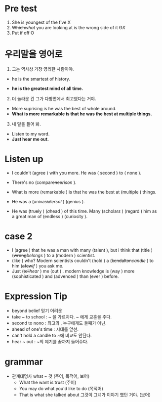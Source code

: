 # Pre test
1. She is youngest of the five X
2. ~~Which~~*what* you are looking at is the wrong side of it ~~O~~*X*
3. Put if off O

# 우리말을 영어로 
1. 그는 역사상 가장 영리한 사람이야.
- he is the smartest of history.
* **he is the greatest mind of all time.**
2. 더 놀라운 건 그가 다방면에서 최고였다는 거야.
- More suprising is he was the best of whole around.
- **What is more remarkable is that he was the best at multiple things.**
3. 내 말을 들어 봐.
- Listen to my word.
- **Just hear me out.**

# Listen up
- I couldn't (agree ) with you more. He was ( second ) to ( none ). 
- There's no (compar~~ence~~*rison* ).

- What is more (remarkable ) is that he was the best at (multiple ) things.
- He was a (univa~~sial~~*ersal* ) (genius ).

- He was (tru~~e~~ly ) (*a*head ) of this time. Many (scholar*s* ) (regard ) him as a great man of (endless )
  (curiosity ).
  
# case 2
- I (agree ) that he was a man with many (talent ), but i think that (title ) (~~wrong~~*belongs* ) to a
  (modern ) scientist.
- (like ) who? Modern scientists couldn't (hold ) a (~~kendalton~~*candle* ) to
  him (~~afew~~*if* ) you ask
  me.
- Just (~~tell~~*hear* ) me (out ) . modern knowledge is (way ) more (sophisticate*d* ) and (advenced ) than (ever )
  before.
  
  
# Expression Tip
- beyond belief 믿기 어려운
- take ~ to school : ~ 을 가르치다. ~ 에게 교훈을 주다.
- second to nono : 최고의 , 누구에게도 둘째가 아닌.
- ahead of one's time : 시대를 앞선.
- can't hold a candle to ~에 비교도 안된다.
- hear ~ out : ~의 얘기를 끝까지 들어주다. 

# grammar
- 관계대명사 what ~ 것  (주어, 목적어, 보어)
  - What the want is trust (주어)
  - You may do what you'd like to do (목적어)
  - That is what she talked about 그것이 그녀가 이야기 했던 거야.
    (보어)
